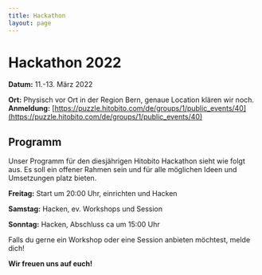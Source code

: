 ```yaml
---
title: Hackathon
layout: page
---
```


# Hackathon 2022

**Datum:** 11.-13. März 2022

**Ort:** Physisch vor Ort in der Region Bern, genaue Location klären wir noch.<br>
**Anmeldung:** [https://puzzle.hitobito.com/de/groups/1/public_events/40](https://puzzle.hitobito.com/de/groups/1/public_events/40)

## Programm

Unser Programm für den diesjährigen Hitobito Hackathon sieht wie folgt aus. Es soll ein offener Rahmen sein und für alle möglichen Ideen und Umsetzungen platz bieten.

**Freitag:** Start um 20:00 Uhr, einrichten und Hacken 

**Samstag:** Hacken, ev. Workshops und Session

**Sonntag:** Hacken, Abschluss ca um 15:00 Uhr

Falls du gerne ein Workshop oder eine Session anbieten möchtest, melde dich!

**Wir freuen uns auf euch!** 
